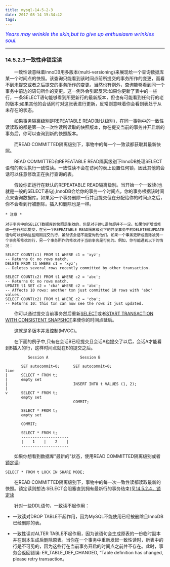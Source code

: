 ```yaml
---
title: mysql-14-5-2-3
date: 2017-08-14 15:34:42
tags:
---
```


<font color='blue' style="font-style:italic" size="3">Years may wrinkle the skin,but to give up enthusiasm wrinkles soul.</font>

------

### 14.5.2.3一致性非锁定读

&emsp;&emsp;一致性读意味着InnoDB用多版本(multi-versioning)来展现给一个查询数据库某一个时间点的快照。该查询只能看到该时间点前所提交的事务所作的变更，而看不到未提交或者之后提交的事务所作的变更。当然也有例外，查询能够看到同一个事务中前边的语句所作的变更。这一例外会引起反常:如果你更新了表中的一些行，一条SELECT语句能够看到所更新行的最新版本，但也有可能看到任何行的老的版本;如果其他的会话同时对这张表进行更新，反常则意味着你会看到表处于从未存在的状态。

&emsp;&emsp;如果事务隔离级别是REPEATABLE READ(默认级别)，在同一事物中的一致性读读取的都是第一次一次性读所读取的快照版本，你在提交当前的事务并开启新的事务后，你可以查询到新的快照版本。

&emsp;&emsp;而READ COMMITTED隔离级别下，事物中的每一个一致读都获取其最新快照。

&emsp;&emsp;READ COMMITTED和REPEATABLE READ隔离级别下InnoDB处理SELECT语句的默认执行一致性读。一致性读不会在访问的表上设置任何锁，因此其他的会话可以任意修改正在执行查询的表。

&emsp;&emsp;假设你正运行在默认的REPEATABLE READ隔离级别。当开始一个一致读(也就是一般的SELECT语句),InnoDB会给你的事务一个时间点，你的事务根据该时间点来查询数据库。如果另一个事务删除一行并且提交但在分配给你的时间点之后，你不会看到行被删除。插入和删除也是一样。

    * 注意 *

    对于事务中的SELECT数据库的快照是生效的，但是对于DML语句却并不一定。如果你新增或修改一些行然后提交，在另一个REPEATABLE READ隔离级别下的并发事务中的DELETE或UPDATE语句可以影响这些刚刚提交的行，虽然该会话不能查询到他们。如果一个事务更新或删除被另一个事务所修改的行，另一个事务所作的修改对于当前事务是可见的。例如，你可能遇到以下的情况：

    SELECT COUNT(c1) FROM t1 WHERE c1 = 'xyz';
    -- Returns 0: no rows match.
    DELETE FROM t1 WHERE c1 = 'xyz';
    -- Deletes several rows recently committed by other transaction.

    SELECT COUNT(c2) FROM t1 WHERE c2 = 'abc';
    -- Returns 0: no rows match.
    UPDATE t1 SET c2 = 'cba' WHERE c2 = 'abc';
    -- Affects 10 rows: another txn just committed 10 rows with 'abc' values.
    SELECT COUNT(c2) FROM t1 WHERE c2 = 'cba';
    -- Returns 10: this txn can now see the rows it just updated.
   
&emsp;&emsp;你可以通过提交当前事务然后重新[SELECT](https://dev.mysql.com/doc/refman/5.7/en/select.html)或者[START TRANSACTION WITH CONSISTENT SNAPSHOT](https://dev.mysql.com/doc/refman/5.7/en/commit.html)来使你的时间点延后。

&emsp;&emsp;这就是多版本并发控制(MVCC)。

&emsp;&emsp;在下面的例子中,只有在会话B已经提交且会话A也提交了以后，会话A才能看到B插入的行，这样时间点就在B的提交之后。

              Session A              Session B

           SET autocommit=0;      SET autocommit=0;
    time
    |      SELECT * FROM t;
    |      empty set
    |                             INSERT INTO t VALUES (1, 2);
    |
    v      SELECT * FROM t;
           empty set
                                  COMMIT;

           SELECT * FROM t;
           empty set

           COMMIT;

           SELECT * FROM t;
           ---------------------
           |    1    |    2    |
           ---------------------

&emsp;&emsp;如果你想看到数据库"最新的"状态，使用READ COMMITTED隔离级别或者[锁定读](https://dev.mysql.com/doc/refman/5.7/en/glossary.html#glos_locking_read):

    SELECT * FROM t LOCK IN SHARE MODE;

 &emsp;&emsp;在READ COMMITTED隔离级别下，事物中的每一次一致性读都读取最新的快照。锁定读则想法:SELECT会阻塞直到拥有最新行的事务结束(见[14.5.2.4，锁定读](https://dev.mysql.com/doc/refman/5.7/en/innodb-locking-reads.html)

&emsp;&emsp;针对一些DDL语句，一致读不起作用：

 - 一致读对DROP TABLE不起作用，因为MySQL不能使用已经被删除且InnoDB已经删除的表。

 - 一致性读对ALTER TABLE不起作用，因为该语句会生成原表的一份临时副本并在副本生成后删除原表。当你在一个事务中重新发起一致性读时，新表中的行是不可见的，因为这些行在当前事务开启的时间点之前并不存在。此时，事务会返回错误: ER_TABLE_DEF_CHANGED, “Table definition has changed, please retry transaction。


